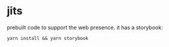 # jits

prebuilt code to support the web presence. it has a storybook:

`yarn install && yarn storybook`